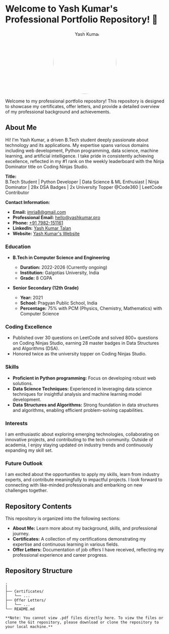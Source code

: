 # Welcome to Yash Kumar's Professional Portfolio Repository! 📂

<p align="center">
  <img src="https://media.licdn.com/dms/image/D5603AQHvoIgmZM59ZQ/profile-displayphoto-shrink_400_400/0/1713079126848?e=1721865600&v=beta&t=c2qkLGRdGtsNMazVCYALlcE0K08uDC7HVLkU_Xm_ZS8" alt="Yash Kumar" width="200" height="200" style="border-radius: 50%;">
</p>

Welcome to my professional portfolio repository! This repository is designed to showcase my certificates, offer letters, and provide a detailed overview of my professional background and achievements.

## About Me

Hi! I'm Yash Kumar, a driven B.Tech student deeply passionate about technology and its applications. My expertise spans various domains including web development, Python programming, data science, machine learning, and artificial intelligence. I take pride in consistently achieving excellence, reflected in my #1 rank on the weekly leaderboard with the Ninja Dominator title on Coding Ninjas Studio.

**Title:**  
B.Tech Student | Python Developer | Data Science & ML Enthusiast | Ninja Dominator | 28x DSA Badges | 2x University Topper @Code360 | LeetCode Contributor

**Contact Information:**
- **Email:** [imrja8@gmail.com](mailto:imrja8@gmail.com)
- **Professional Email:** [hello@yashkumar.pro](mailto:hello@yashkumar.pro)
- **Phone:** [+91 7982-151161](tel:+917982151161)
- **LinkedIn:** [Yash Kumar Talan](https://www.linkedin.com/in/yash-kumar-talan/)
- **Website:** [Yash Kumar's Website](https://www.yashkumar.pro)

### Education

- **B.Tech in Computer Science and Engineering**
  - **Duration:** 2022-2026 (Currently ongoing)
  - **Institution:** Galgotias University, India
  - **Grade:** 8 CGPA

- **Senior Secondary (12th Grade)**
  - **Year:** 2021
  - **School:** Pragyan Public School, India
  - **Percentage:** 75% with PCM (Physics, Chemistry, Mathematics) with Computer Science

### Coding Excellence

- Published over 30 questions on LeetCode and solved 800+ questions on Coding Ninjas Studio, earning 28 master badges in Data Structures and Algorithms (DSA).
- Honored twice as the university topper on Coding Ninjas Studio.

### Skills

- **Proficient in Python programming:** Focus on developing robust web solutions.
- **Data Science Techniques:** Experienced in leveraging data science techniques for insightful analysis and machine learning model development.
- **Data Structures and Algorithms:** Strong foundation in data structures and algorithms, enabling efficient problem-solving capabilities.

### Interests

I am enthusiastic about exploring emerging technologies, collaborating on innovative projects, and contributing to the tech community. Outside of academia, I enjoy staying updated on industry trends and continuously expanding my skill set.

### Future Outlook

I am excited about the opportunities to apply my skills, learn from industry experts, and contribute meaningfully to impactful projects. I look forward to connecting with like-minded professionals and embarking on new challenges together.

## Repository Contents

This repository is organized into the following sections:

- **About Me:** Learn more about my background, skills, and professional journey.
- **Certificates:** A collection of my certifications demonstrating my expertise and continuous learning in various fields.
- **Offer Letters:** Documentation of job offers I have received, reflecting my professional experience and career progress.

## Repository Structure

```plaintext
.
│
├── Certificates/
│   └── ...
├── Offer Letters/
│   └── ...
└── README.md

**Note: You cannot view .pdf files directly here. To view the files or clone the Git repository, please download or clone the repository to your local machine.**

